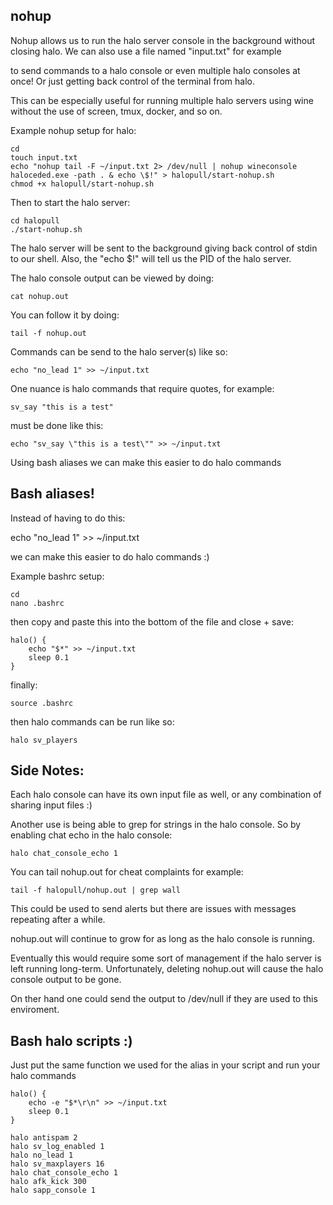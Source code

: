 ## nohup

Nohup allows us to run the halo server console in the background without closing halo. We can also use a file named "input.txt" for example


to send commands to a halo console or even multiple halo consoles at once! Or just getting back control of the terminal from halo.


This can be especially useful for running multiple halo servers using wine without the use of screen, tmux, docker, and so on.



Example nohup setup for halo:


    cd
    touch input.txt
    echo "nohup tail -F ~/input.txt 2> /dev/null | nohup wineconsole haloceded.exe -path . & echo \$!" > halopull/start-nohup.sh
    chmod +x halopull/start-nohup.sh


Then to start the halo server:

    cd halopull
    ./start-nohup.sh


The halo server will be sent to the background giving back control of stdin to our shell. Also, the "echo $!" will tell us the PID of the halo server. 


The halo console output can be viewed by doing:

    cat nohup.out


You can follow it by doing:


    tail -f nohup.out


Commands can be send to the halo server(s) like so:


    echo "no_lead 1" >> ~/input.txt


One nuance is halo commands that require quotes, for example:


    sv_say "this is a test"


must be done like this:


    echo "sv_say \"this is a test\"" >> ~/input.txt


Using bash aliases we can make this easier to do halo commands



## Bash aliases!


Instead of having to do this:


echo "no_lead 1" >> ~/input.txt


we can make this easier to do halo commands :)


Example bashrc setup:


    cd
    nano .bashrc

then copy and paste this into the bottom of the file and close + save:


    halo() {
        echo "$*" >> ~/input.txt
        sleep 0.1
    }


finally:

    source .bashrc


then halo commands can be run like so:


    halo sv_players


## Side Notes:

Each halo console can have its own input file as well, or any combination of sharing input files :)


Another use is being able to grep for strings in the halo console. So by enabling chat echo in the halo console:


    halo chat_console_echo 1


You can tail nohup.out for cheat complaints for example:


    tail -f halopull/nohup.out | grep wall



This could be used to send alerts but there are issues with messages repeating after a while. 


nohup.out will continue to grow for as long as the halo console is running. 


Eventually this would require some sort of management if the halo server is left running long-term. Unfortunately, deleting nohup.out will cause the halo console output to be gone. 


On ther hand one could send the output to /dev/null if they are used to this enviroment. 


## Bash halo scripts :)

Just put the same function we used for the alias in your script and run your halo commands

    halo() {
        echo -e "$*\r\n" >> ~/input.txt
        sleep 0.1
    }

    halo antispam 2
    halo sv_log_enabled 1
    halo no_lead 1
    halo sv_maxplayers 16
    halo chat_console_echo 1
    halo afk_kick 300
    halo sapp_console 1
